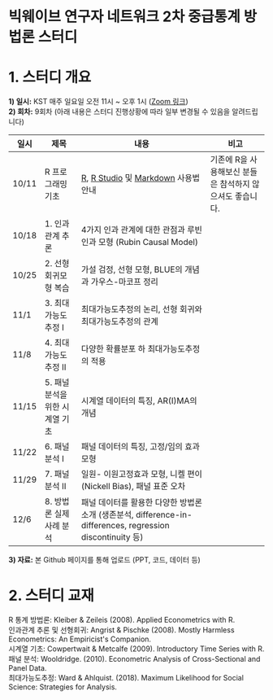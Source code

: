 빅웨이브 연구자 네트워크 2차 중급통계 방법론 스터디
==========================
# 1. 스터디 개요

**1) 일시:** KST 매주 일요일 오전 11시 ~ 오후 1시 ([Zoom 링크](https://washington.zoom.us/j/98637561547))   
**2) 회차:** 9회차 (아래 내용은 스터디 진행상황에 따라 일부 변경될 수 있음을 알려드립니다)   

일시 | 제목 | 내용 | 비고
---- | ----- | ---- | ----
10/11 | R 프로그래밍 기초 | [R](https://cloud.r-project.org/), [R Studio](https://rstudio.com/products/rstudio/download/) 및 [Markdown](http://whatismarkdown.com/) 사용법 안내 | 기존에 R을 사용해보신 분들은 참석하지 않으셔도 좋습니다.
10/18 | 1. 인과 관계 추론 | 4가지 인과 관계에 대한 관점과 루빈 인과 모형 (Rubin Causal Model) |
10/25 | 2. 선형회귀모형 복습 | 가설 검정, 선형 모형, BLUE의 개념과 가우스-마코프 정리 | 
11/1 | 3. 최대가능도추정 I | 최대가능도추정의 논리, 선형 회귀와 최대가능도추정의 관계 |
11/8 | 4. 최대가능도추정 II | 다양한 확률분포 하 최대가능도추정의 적용 |
11/15 | 5. 패널분석을 위한 시계열 기초 | 시계열 데이터의 특징, AR(I)MA의 개념 |
11/22 | 6. 패널분석 I | 패널 데이터의 특징, 고정/임의 효과 모형 |
11/29 | 7. 패널분석 II | 일원- 이원고정효과 모형, 니켈 편이(Nickell Bias), 패널 표준 오차 |
12/6| 8. 방법론 실제 사례 분석 | 패널 데이터를 활용한 다양한 방법론 소개 (생존분석, difference-in-differences, regression discontinuity 등) |

**3) 자료:** 본 Github 페이지를 통해 업로드 (PPT, 코드, 데이터 등)   


# 2. 스터디 교재

 R 통계 방법론: Kleiber & Zeileis (2008). Applied Econometrics with R.   
 인과관계 추론 및 선형회귀: Angrist & Pischke (2008). Mostly Harmless Econometrics: An Empiricist's Companion.    
 시계열 기초: Cowpertwait & Metcalfe (2009). Introductory Time Series with R.   
 패널 분석: Wooldridge. (2010). Econometric Analysis of Cross-Sectional and Panel Data.    
 최대가능도추정: Ward & Ahlquist. (2018). Maximum Likelihood for Social Science: Strategies for Analysis.    
